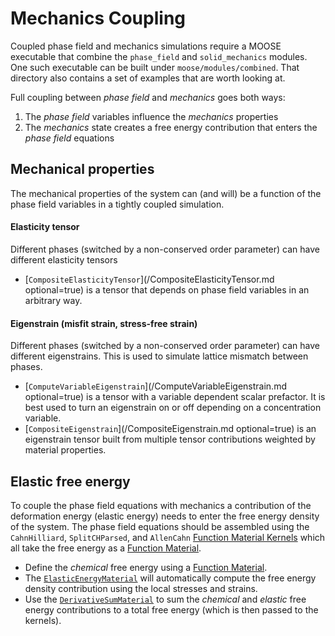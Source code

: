 # Mechanics Coupling

Coupled phase field and mechanics simulations require a MOOSE executable that combine the `phase_field` and `solid_mechanics` modules. One such executable can be built under `moose/modules/combined`. That directory also contains a set of examples that are worth looking at.

Full coupling between *phase field* and *mechanics* goes both ways:

1. The *phase field* variables influence the *mechanics* properties
2. The *mechanics* state creates a free energy contribution that enters the *phase field* equations

## Mechanical properties

The mechanical properties of the system can (and will) be a function of the phase field variables in a tightly coupled simulation.

#### Elasticity tensor

Different phases (switched by a non-conserved order parameter) can have different elasticity tensors

- [`CompositeElasticityTensor`](/CompositeElasticityTensor.md optional=true) is a tensor that depends on phase field variables in an arbitrary way.

#### Eigenstrain (misfit strain, stress-free strain)

Different phases (switched by a non-conserved order parameter) can have different eigenstrains. This is used to simulate lattice mismatch between phases.

- [`ComputeVariableEigenstrain`](/ComputeVariableEigenstrain.md optional=true) is a tensor with a variable dependent scalar prefactor. It is best used to turn an eigenstrain on or off depending on a concentration variable.
- [`CompositeEigenstrain`](/CompositeEigenstrain.md optional=true) is an eigenstrain tensor built from multiple tensor contributions weighted by material properties.

## Elastic free energy

To couple the phase field equations with mechanics a contribution of the deformation energy (elastic energy) needs to enter the free energy density of the system. The phase field equations should be assembled using the `CahnHilliard`, `SplitCHParsed`, and `AllenCahn` [Function Material Kernels](phase_field/FunctionMaterialKernels.md) which all take the free energy as a [Function Material](/phase_field/FunctionMaterials.md).

- Define the *chemical* free energy using a [Function Material](/phase_field/FunctionMaterials.md).
- The [`ElasticEnergyMaterial`](/ElasticEnergyMaterial.md) will automatically compute the free energy density contribution using the local stresses and strains.
- Use the [`DerivativeSumMaterial`](/DerivativeSumMaterial.md) to sum the *chemical* and *elastic* free energy contributions to a total free energy (which is then passed to the kernels).

